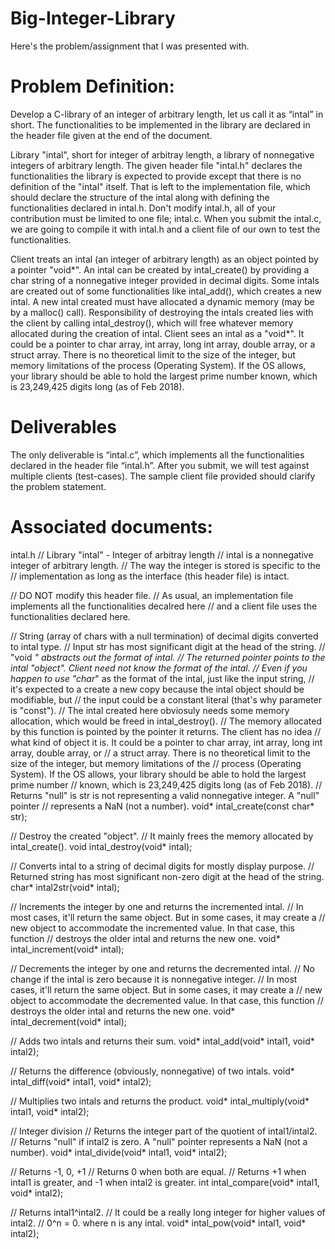 # Big-Integer-Library
Here's the problem/assignment that I was presented with.

# Problem Definition:
Develop a C-library of an integer of arbitrary length, let us call it as “intal” in short. The functionalities to be implemented in the library are declared in the header file given at the end of the document.

Library "intal", short for integer of arbitray length, a library of nonnegative integers of 
arbitrary length. The given header file "intal.h" declares the functionalities the library is 
expected to provide except that there is no definition of the "intal" itself. That is left to
the implementation file, which should declare the structure of the intal along with defining
the functionalities declared in intal.h. Don't modify intal.h, all of your contribution must
be limited to one file; intal.c. When you submit the intal.c, we are going to compile it with
intal.h and a client file of our own to test the functionalities.

Client treats an intal (an integer of arbitrary length) as an object pointed by a pointer "void*".
An intal can be created by intal_create() by providing a char string of a nonnegative integer provided
in decimal digits. Some intals are created out of some functionalities like intal_add(), which 
creates a new intal. A new intal created must have allocated a dynamic memory (may be by a 
malloc() call). Responsibility of destroying the intals created lies with the client by
calling intal_destroy(), which will free whatever memory allocated during the creation of intal.
Client sees an intal as a "void*". It could be a pointer to char array, int array, long int array, 
double array, or a struct array. There is no theoretical limit to the size of the integer, but memory 
limitations of the process (Operating System). If the OS allows, your library should be able to hold the 
largest prime number known, which is 23,249,425 digits long (as of Feb 2018).

# Deliverables
The only deliverable is “intal.c”, which implements all the functionalities declared in the header file “intal.h”.
After you submit, we will test against multiple clients (test-cases). The sample client file provided should clarify the
problem statement.

# Associated documents:

intal.h
// Library "intal" - Integer of arbitray length
// intal is a nonnegative integer of arbitrary length.
// The way the integer is stored is specific to the 
// implementation as long as the interface (this header file) is intact.

// DO NOT modify this header file.
// As usual, an implementation file implements all the functionalities decalred here
// and a client file uses the functionalities declared here.

// String (array of chars with a null termination) of decimal digits converted to intal type.
// Input str has most significant digit at the head of the string.
// "void *" abstracts out the format of intal.
// The returned pointer points to the intal "object". Client need not know the format of the intal.
// Even if you happen to use "char*" as the format of the intal, just like the input string, 
// it's expected to a create a new copy because the intal object should be modifiable, but 
// the input could be a constant literal (that's why parameter is "const").
// The intal created here obviosuly needs some memory allocation, which would be freed in intal_destroy().
// The memory allocated by this function is pointed by the pointer it returns. The client has no idea
// what kind of object it is. It could be a pointer to char array, int array, long int array, double array, or
// a struct array. There is no theoretical limit to the size of the integer, but memory limitations of the 
// process (Operating System). If the OS allows, your library should be able to hold the largest prime number
// known, which is 23,249,425 digits long (as of Feb 2018).
// Returns "null" is str is not representing a valid nonnegative integer. A "null" pointer
// represents a NaN (not a number).
void* intal_create(const char* str);

// Destroy the created "object".
// It mainly frees the memory allocated by intal_create().
void intal_destroy(void* intal);

// Converts intal to a string of decimal digits for mostly display purpose.
// Returned string has most significant non-zero digit at the head of the string.
char* intal2str(void* intal);

// Increments the integer by one and returns the incremented intal.
// In most cases, it'll return the same object. But in some cases, it may create a
// new object to accommodate the incremented value. In that case, this function
// destroys the older intal and returns the new one.
void* intal_increment(void* intal);

// Decrements the integer by one and returns the decremented intal.
// No change if the intal is zero because it is nonnegative integer.
// In most cases, it'll return the same object. But in some cases, it may create a
// new object to accommodate the decremented value. In that case, this function
// destroys the older intal and returns the new one.
void* intal_decrement(void* intal);

// Adds two intals and returns their sum.
void* intal_add(void* intal1, void* intal2);

// Returns the difference (obviously, nonnegative) of two intals.
void* intal_diff(void* intal1, void* intal2);

// Multiplies two intals and returns the product.
void* intal_multiply(void* intal1, void* intal2);

// Integer division
// Returns the integer part of the quotient of intal1/intal2.
// Returns "null" if intal2 is zero. A "null" pointer represents a NaN (not a number).
void* intal_divide(void* intal1, void* intal2);

// Returns -1, 0, +1
// Returns 0 when both are equal.
// Returns +1 when intal1 is greater, and -1 when intal2 is greater.
int intal_compare(void* intal1, void* intal2);

// Returns intal1^intal2.
// It could be a really long integer for higher values of intal2.
// 0^n = 0. where n is any intal.
void* intal_pow(void* intal1, void* intal2);

